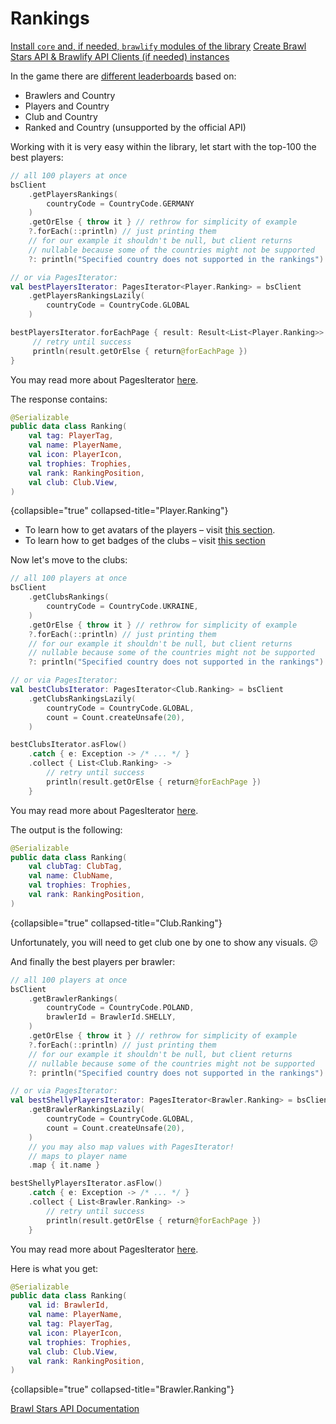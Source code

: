 # Rankings

<procedure title="Pre-conditions" collapsible="true">
    <step><a href="Getting-started.md">Install <code>core</code> and, if needed, <code>brawlify</code> modules of the library</a></step>
    <step><a href="Getting-started.md">Create Brawl Stars API & Brawlify API Clients (if needed) instances</a></step>
</procedure>

In the game there are [different leaderboards](https://brawlstats.com/leaderboards) based on:

- Brawlers and Country
- Players and Country
- Club and Country
- Ranked and Country (unsupported by the official API)

Working with it is very easy within the library, let start with the top-100 the best players:

```Kotlin
// all 100 players at once
bsClient
    .getPlayersRankings(
        countryCode = CountryCode.GERMANY
    )
    .getOrElse { throw it } // rethrow for simplicity of example
    ?.forEach(::println) // just printing them
    // for our example it shouldn't be null, but client returns
    // nullable because some of the countries might not be supported
    ?: println("Specified country does not supported in the rankings")

// or via PagesIterator:
val bestPlayersIterator: PagesIterator<Player.Ranking> = bsClient
    .getPlayersRankingsLazily(
        countryCode = CountryCode.GLOBAL
    )

bestPlayersIterator.forEachPage { result: Result<List<Player.Ranking>> ->
     // retry until success
     println(result.getOrElse { return@forEachPage })
}
```
You may read more about PagesIterator [here](Pagination.md).

The response contains:

```Kotlin
@Serializable
public data class Ranking(
    val tag: PlayerTag,
    val name: PlayerName,
    val icon: PlayerIcon,
    val trophies: Trophies,
    val rank: RankingPosition,
    val club: Club.View,
)
```

{collapsible="true" collapsed-title="Player.Ranking"}

- To learn how to get avatars of the players – visit [this section](Profile.md#retrieving-image-of-a-profile).
- To learn how to get badges of the clubs – visit [this section](Clubs.md#retrieving-badge-image-of-a-club)

Now let's move to the clubs:

```Kotlin
// all 100 players at once
bsClient
    .getClubsRankings(
        countryCode = CountryCode.UKRAINE,
    )
    .getOrElse { throw it } // rethrow for simplicity of example
    ?.forEach(::println) // just printing them
    // for our example it shouldn't be null, but client returns
    // nullable because some of the countries might not be supported
    ?: println("Specified country does not supported in the rankings")

// or via PagesIterator:
val bestClubsIterator: PagesIterator<Club.Ranking> = bsClient
    .getClubsRankingsLazily(
        countryCode = CountryCode.GLOBAL,
        count = Count.createUnsafe(20),
    )

bestClubsIterator.asFlow()
    .catch { e: Exception -> /* ... */ }
    .collect { List<Club.Ranking> ->
        // retry until success
        println(result.getOrElse { return@forEachPage })
    }
```
You may read more about PagesIterator [here](Pagination.md).

The output is the following:
```Kotlin
@Serializable
public data class Ranking(
    val clubTag: ClubTag,
    val name: ClubName,
    val trophies: Trophies,
    val rank: RankingPosition,
)
```
{collapsible="true" collapsed-title="Club.Ranking"}

Unfortunately, you will need to get club one by one to show any visuals. 😕

And finally the best players per brawler:
```Kotlin
// all 100 players at once
bsClient
    .getBrawlerRankings(
        countryCode = CountryCode.POLAND,
        brawlerId = BrawlerId.SHELLY,
    )
    .getOrElse { throw it } // rethrow for simplicity of example
    ?.forEach(::println) // just printing them
    // for our example it shouldn't be null, but client returns
    // nullable because some of the countries might not be supported
    ?: println("Specified country does not supported in the rankings")

// or via PagesIterator:
val bestShellyPlayersIterator: PagesIterator<Brawler.Ranking> = bsClient
    .getBrawlerRankingsLazily(
        countryCode = CountryCode.GLOBAL,
        count = Count.createUnsafe(20),
    )
    // you may also map values with PagesIterator!
    // maps to player name
    .map { it.name } 

bestShellyPlayersIterator.asFlow()
    .catch { e: Exception -> /* ... */ }
    .collect { List<Brawler.Ranking> ->
        // retry until success
        println(result.getOrElse { return@forEachPage })
    }
```
You may read more about PagesIterator [here](Pagination.md).


Here is what you get:
```Kotlin
@Serializable
public data class Ranking(
    val id: BrawlerId,
    val name: PlayerName,
    val tag: PlayerTag,
    val icon: PlayerIcon,
    val trophies: Trophies,
    val club: Club.View,
    val rank: RankingPosition,
)
```
{collapsible="true" collapsed-title="Brawler.Ranking"}

<seealso style="cards">
    <category ref="internal">
        <a href="Pagination.md" />
    </category>
    <category ref="external">
        <a href="https://developer.brawlstars.com/#/documentation">Brawl Stars API Documentation</a>
    </category>
</seealso> 